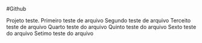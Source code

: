 #Github


Projeto teste.
Primeiro teste de arquivo
Segundo teste de arquivo
Terceito teste de arquivo
Quarto teste do arquivo
Quinto teste do arquivo
Sexto teste do arquivo
Setimo teste do arquivo
